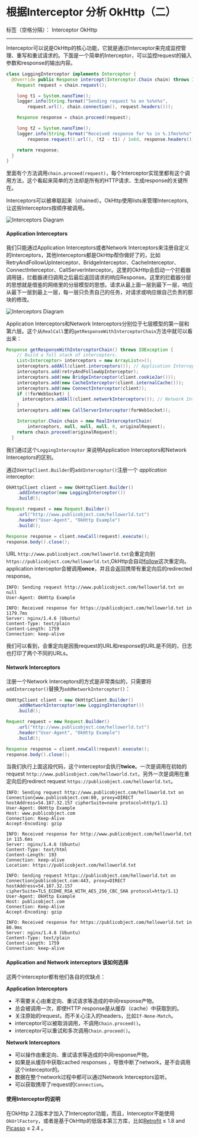 ﻿# 根据Interceptor 分析 OkHttp（二）

标签（空格分隔）： Interceptor OkHttp

---

Interceptor可以说是OkHttp的核心功能，它就是通过Interceptor来完成监控管理、重写和重试请求的。下面是一个简单的Interceptor，可以监控request的输入参数和response的输出内容。

```java
class LoggingInterceptor implements Interceptor {
  @Override public Response intercept(Interceptor.Chain chain) throws IOException {
    Request request = chain.request();

    long t1 = System.nanoTime();
    logger.info(String.format("Sending request %s on %s%n%s",
        request.url(), chain.connection(), request.headers()));

    Response response = chain.proceed(request);

    long t2 = System.nanoTime();
    logger.info(String.format("Received response for %s in %.1fms%n%s",
        response.request().url(), (t2 - t1) / 1e6d, response.headers()));

    return response;
  }
}
```

里面有个方法调用`chain.proceed(request)`，每个Interceptor实现里都有这个调用方法，这个看起来简单的方法却是所有的HTTP请求、生成response的关键所在。

Interceptors可以被串联起来（chained）。OkHttp使用lists来管理Interceptors,让这些Interceptors按顺序被调用。

![Interceptors Diagram](https://raw.githubusercontent.com/wiki/square/okhttp/interceptors@2x.png)

#### Application Interceptors

我们只能通过Application Interceptors或者Network Interceptors来注册自定义的Interceptors，其他Interceptors都是OkHttp帮你做好了的，比如RetryAndFollowUpInterceptor、BridgeInterceptor、CacheInterceptor、ConnectInterceptor、CallServerInterceptor。这里的OkHttp会启动一个拦截器调用链，拦截器递归调用之后最后返回请求的响应Response。这里的拦截器分层的思想就是借鉴的网络里的分层模型的思想。请求从最上面一层到最下一层，响应从最下一层到最上一层，每一层只负责自己的任务，对请求或响应做自己负责的那块的修改。

![Interceptors Diagram](https://ww4.sinaimg.cn/large/006tNbRwly1fdb4w7y0h0j30o90jignd.jpg)

Application Interceptors和Network Interceptors分别位于七层模型的第一层和第六层。这个从`RealCall`里的`getResponseWithInterceptorChain`方法中就可以看出来：

```java
Response getResponseWithInterceptorChain() throws IOException {
    // Build a full stack of interceptors.
    List<Interceptor> interceptors = new ArrayList<>();
    interceptors.addAll(client.interceptors()); // Application Interceptors
    interceptors.add(retryAndFollowUpInterceptor);
    interceptors.add(new BridgeInterceptor(client.cookieJar()));
    interceptors.add(new CacheInterceptor(client.internalCache()));
    interceptors.add(new ConnectInterceptor(client));
    if (!forWebSocket) {
      interceptors.addAll(client.networkInterceptors()); // Network Interceptors
    }
    interceptors.add(new CallServerInterceptor(forWebSocket));

    Interceptor.Chain chain = new RealInterceptorChain(
        interceptors, null, null, null, 0, originalRequest);
    return chain.proceed(originalRequest);
  }
```

我们通过这个`LoggingInterceptor` 来说明Application Interceptors和Network Interceptors的区别。

通过`OkHttpClient.Builder`的`addInterceptor()`注册一个 _application_ interceptor:

```java
OkHttpClient client = new OkHttpClient.Builder()
    .addInterceptor(new LoggingInterceptor())
    .build();

Request request = new Request.Builder()
    .url("http://www.publicobject.com/helloworld.txt")
    .header("User-Agent", "OkHttp Example")
    .build();

Response response = client.newCall(request).execute();
response.body().close();
```

URL `http://www.publicobject.com/helloworld.txt`会重定向到`https://publicobject.com/helloworld.txt`,OkHttp会自动[follow](https://www.zybuluo.com/Warning1943/note/698400#follow-up-requests)这次重定向。application interceptor会被调用**once**，并且会返回携带有重定向后的redirected response。

```
INFO: Sending request http://www.publicobject.com/helloworld.txt on null
User-Agent: OkHttp Example

INFO: Received response for https://publicobject.com/helloworld.txt in 1179.7ms
Server: nginx/1.4.6 (Ubuntu)
Content-Type: text/plain
Content-Length: 1759
Connection: keep-alive
```

我们可以看到，会重定向是因我request的URL和response的URL是不同的，日志也打印了两个不同的URLs。

#### Network Interceptors

注册一个Network Interceptors的方式是非常类似的，只需要将`addInterceptor()`替换为`addNetworkInterceptor()`：

```java
OkHttpClient client = new OkHttpClient.Builder()
    .addNetworkInterceptor(new LoggingInterceptor())
    .build();

Request request = new Request.Builder()
    .url("http://www.publicobject.com/helloworld.txt")
    .header("User-Agent", "OkHttp Example")
    .build();

Response response = client.newCall(request).execute();
response.body().close();
```

当我们执行上面这段代码，这个interceptor会执行**twice**。一次是调用在初始的request `http://www.publicobject.com/helloworld.txt`，另外一次是调用在重定向后的redirect request `https://publicobject.com/helloworld.txt`。

```
INFO: Sending request http://www.publicobject.com/helloworld.txt on Connection{www.publicobject.com:80, proxy=DIRECT hostAddress=54.187.32.157 cipherSuite=none protocol=http/1.1}
User-Agent: OkHttp Example
Host: www.publicobject.com
Connection: Keep-Alive
Accept-Encoding: gzip

INFO: Received response for http://www.publicobject.com/helloworld.txt in 115.6ms
Server: nginx/1.4.6 (Ubuntu)
Content-Type: text/html
Content-Length: 193
Connection: keep-alive
Location: https://publicobject.com/helloworld.txt

INFO: Sending request https://publicobject.com/helloworld.txt on Connection{publicobject.com:443, proxy=DIRECT hostAddress=54.187.32.157 cipherSuite=TLS_ECDHE_RSA_WITH_AES_256_CBC_SHA protocol=http/1.1}
User-Agent: OkHttp Example
Host: publicobject.com
Connection: Keep-Alive
Accept-Encoding: gzip

INFO: Received response for https://publicobject.com/helloworld.txt in 80.9ms
Server: nginx/1.4.6 (Ubuntu)
Content-Type: text/plain
Content-Length: 1759
Connection: keep-alive
```

#### Application and Network interceptors 该如何选择

这两个interceptor都有他们各自的优缺点：

**Application Interceptors**

* 不需要关心由重定向、重试请求等造成的中间response产物。
* 总会被调用一次，即使HTTP response是从缓存（cache）中获取到的。
* 关注原始的request，而不关心注入的headers，比如`If-None-Match`。
* interceptor可以被取消调用，不调用`Chain.proceed()`。
* interceptor可以重试和多次调用`Chain.proceed()`。

**Network  Interceptors**

* 可以操作由重定向、重试请求等造成的中间response产物。
* 如果是从缓存中获取cached responses ，导致中断了network，是不会调用这个interceptor的。
* 数据在整个network过程中都可以通过Network  Interceptors监听。
* 可以获取携带了request的`Connection`。

#### 使用Interceptor的说明

在OkHttp 2.2版本才加入了Interceptor功能，而且，Interceptor不能使用`OkUrlFactory`，或者是基于OkHttp的低版本第三方库，比如[Retrofit](http://square.github.io/retrofit/) ≤ 1.8 and [Picasso](http://square.github.io/picasso/) ≤ 2.4 。
